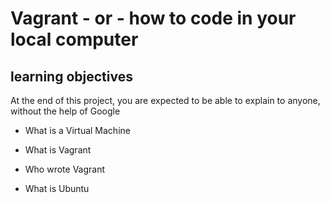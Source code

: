# Vagrant - or - how to code in your local computer

## learning objectives

At the end of this project, you are expected to be able to explain to anyone, without the help of Google

* What is a Virtual Machine

* What is Vagrant

* Who wrote Vagrant

* What is Ubuntu 


